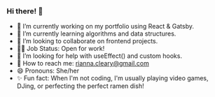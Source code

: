 ### Hi there! 👋

- 🔭 I’m currently working on my portfolio using React & Gatsby.
- 🌱 I’m currently learning algorithms and data structures.
- 👯 I’m looking to collaborate on frontend projects.
- 👩‍💻 Job Status: Open for work!
- 🤔 I’m looking for help with useEffect() and custom hooks.
- 📧 How to reach me: rianna.cleary@gmail.com
- 😄 Pronouns: She/her
- ✨ Fun fact: When I'm not coding, I'm usually playing video games, DJing, or perfecting the perfect ramen dish!

